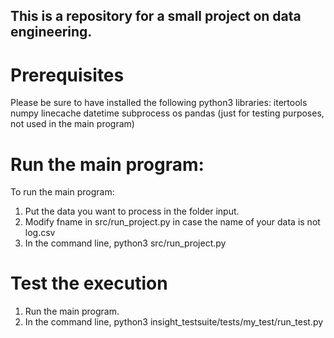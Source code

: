 

## This is a repository for a small project on data engineering.

# Prerequisites

Please be sure to have installed the following python3 libraries:
itertools
numpy
linecache
datetime
subprocess
os
pandas (just for testing purposes, not used in the main program)

# Run the main program:

To run the main program:

1) Put the data you want to process in the folder input.
2) Modify fname in src/run_project.py in case the name of your data is not log.csv
3) In the command line, python3 src/run_project.py

# Test the execution

1) Run the main program.
2) In the command line, python3 insight_testsuite/tests/my_test/run_test.py
